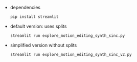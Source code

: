 - dependencies

    `pip install streamlit`

- default version: uses splits

    `streamlit run explore_motion_editing_synth_sinc.py`

- simplified version without splits

    `streamlit run explore_motion_editing_synth_sinc_v2.py`
